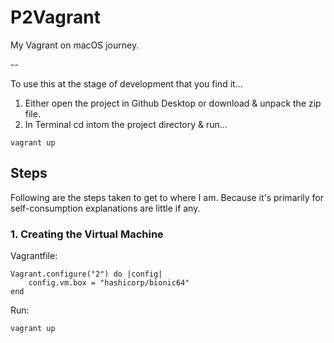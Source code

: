 # P2Vagrant

My Vagrant on macOS journey.

--

To use this at the stage of development that you find it...

1. Either open the project in Github Desktop or download & unpack the zip file.
2. In Terminal cd intom the project directory & run...

```
vagrant up
```

## Steps

Following are the steps taken to get to where I am. Because it's primarily for self-consumption explanations are little if any.

### 1. Creating the Virtual Machine

Vagrantfile:

```
Vagrant.configure("2") do |config|
	config.vm.box = "hashicorp/bionic64"
end
```

Run:

```
vagrant up
```


